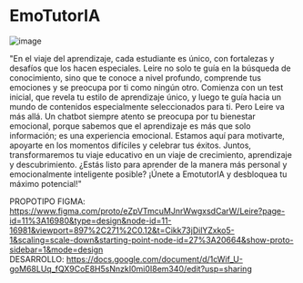 # EmoTutorIA
![image](https://github.com/verobermejo/EmoTutorIA/assets/52253074/0cef7e41-daf7-4d17-95c8-f43f3f96721e)


"En el viaje del aprendizaje, cada estudiante es único, con fortalezas y desafíos que los hacen especiales. Leire no solo te guía en la búsqueda de conocimiento, sino que te conoce a nivel profundo, comprende tus emociones y se preocupa por ti como ningún otro. Comienza con un test inicial, que revela tu estilo de aprendizaje único, y luego te guía hacia un mundo de contenidos especialmente seleccionados para ti. Pero Leire va más allá. Un chatbot siempre atento se preocupa por tu bienestar emocional, porque sabemos que el aprendizaje es más que solo información; es una experiencia emocional. Estamos aquí para motivarte, apoyarte en los momentos difíciles y celebrar tus éxitos. Juntos, transformaremos tu viaje educativo en un viaje de crecimiento, aprendizaje y descubrimiento. ¿Estás listo para aprender de la manera más personal y emocionalmente inteligente posible? ¡Únete a EmotutorIA y desbloquea tu máximo potencial!"  

PROPOTIPO FIGMA:
https://www.figma.com/proto/eZpVTmcuMJnrWwgxsdCarW/Leire?page-id=11%3A16980&type=design&node-id=11-16981&viewport=897%2C271%2C0.12&t=Cikk73jDilYZxko5-1&scaling=scale-down&starting-point-node-id=27%3A20664&show-proto-sidebar=1&mode=design  
DESARROLLO:
https://docs.google.com/document/d/1cWif_U-goM68LUq_fQX9CoE8H5sNnzkI0mi0I8em340/edit?usp=sharing
